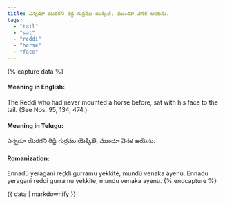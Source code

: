 ```yaml
---
title: ఎన్నడూ యెరగని రెడ్డి గుర్రము యెక్కితే, ముందూ వెనక ఆయెను.
tags:
  - "tail"
  - "sat"
  - "reddi"
  - "horse"
  - "face"
---
```


{% capture data %}
#### Meaning in English:
The Reddi who had never mounted a horse before, sat with his face to the tail.
(See Nos. 95, 134, 474.)

#### Meaning in Telugu:
ఎన్నడూ యెరగని రెడ్డి గుర్రము యెక్కితే, ముందూ వెనక ఆయెను.

#### Romanization:
Ennaḍū yeragani reḍḍi gurramu yekkitē, mundū venaka āyenu.
Ennadu yeragani reddi gurramu yekkite, mundu venaka ayenu.
{% endcapture %}

{{ data | markdownify }}

